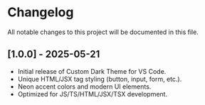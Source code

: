 # Changelog

All notable changes to this project will be documented in this file.

## [1.0.0] - 2025-05-21

- Initial release of Custom Dark Theme for VS Code.
- Unique HTML/JSX tag styling (button, input, form, etc.).
- Neon accent colors and modern UI elements.
- Optimized for JS/TS/HTML/JSX/TSX development.
